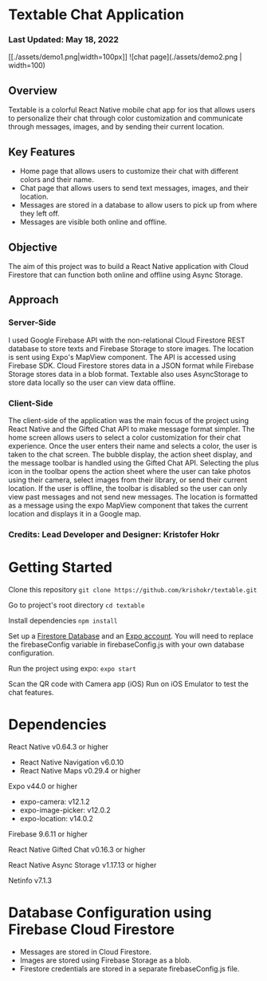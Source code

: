 # Textable Chat Application

### Last Updated: May 18, 2022

[[./assets/demo1.png|width=100px]]
![chat page](./assets/demo2.png | width=100)

## Overview


Textable is a colorful React Native mobile chat app for ios that allows users to personalize their chat through color customization and communicate through messages, images, and by sending their current location. 


## Key Features

* Home page that allows users to customize their chat with different colors and their name.
* Chat page that allows users to send text messages, images, and their location.
* Messages are stored in a database to allow users to pick up from where they left off.
* Messages are visible both online and offline.


## Objective

The aim of this project was to build a React Native application with Cloud Firestore that can function both online and offline using Async Storage.


## Approach

### Server-Side
I used Google Firebase API with the non-relational Cloud Firestore REST database to store texts and Firebase Storage to store images. The location is sent using Expo's MapView component. The API is accessed using Firebase SDK. Cloud Firestore stores data in a JSON format while Firebase Storage stores data in a blob format. Textable also uses AsyncStorage to store data locally so the user can view data offline.

### Client-Side
The client-side of the application was the main focus of the project using React Native and the Gifted Chat API to make message format simpler. The home screen allows users to select a color customization for their chat experience. Once the user enters their name and selects a color, the user is taken to the chat screen. The bubble display, the action sheet display, and the message toolbar is handled using the Gifted Chat API. Selecting the plus icon in the toolbar opens the action sheet where the user can take photos using their camera, select images from their library, or send their current location. If the user is offline, the toolbar is disabled so the user can only view past messages and not send new messages. The location is formatted as a message using the expo MapView component that takes the current location and displays it in a Google map.


### Credits: Lead Developer and Designer: Kristofer Hokr


# Getting Started

Clone this repository
```git clone https://github.com/krishokr/textable.git```

Go to project's root directory
```cd textable```

Install dependencies
```npm install```

Set up a [Firestore Database](https://firebase.google.com/docs) and an [Expo account](https://docs.expo.dev/). You will need to replace the firebaseConfig variable in firebaseConfig.js with your own database configuration.

Run the project using expo:
```expo start```

Scan the QR code with Camera app (iOS) Run on iOS Emulator to test the chat features.


# Dependencies

React Native v0.64.3 or higher
- React Native Navigation v6.0.10
- React Native Maps v0.29.4 or higher

Expo v44.0 or higher
- expo-camera: v12.1.2
- expo-image-picker: v12.0.2
- expo-location: v14.0.2

Firebase 9.6.11 or higher

React Native Gifted Chat v0.16.3 or higher

React Native Async Storage v1.17.13 or higher

Netinfo v7.1.3


# Database Configuration using Firebase Cloud Firestore

* Messages are stored in Cloud Firestore.
* Images are stored using Firebase Storage as a blob.
* Firestore credentials are stored in a separate firebaseConfig.js file.


